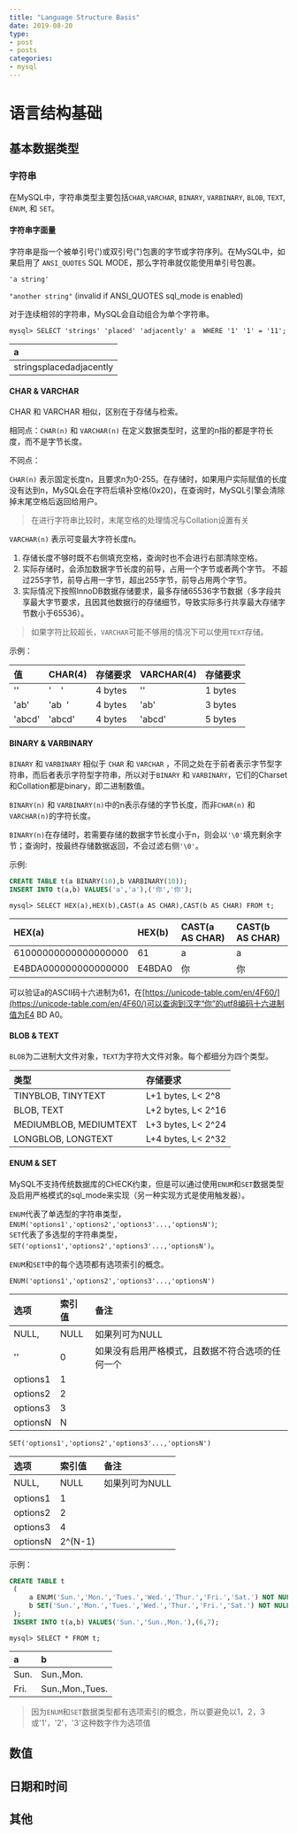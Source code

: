 ```yaml
---
title: "Language Structure Basis"
date: 2019-08-20
type:
- post
- posts
categories:
- mysql
---
```


# 语言结构基础

## 基本数据类型

### 字符串

在MySQL中，字符串类型主要包括`CHAR`,`VARCHAR`, `BINARY`, `VARBINARY`, `BLOB`, `TEXT`, `ENUM`, 和 `SET`。

#### 字符串字面量

字符串是指一个被单引号(')或双引号(")包裹的字节或字符序列。在MySQL中，如果启用了 `ANSI_QUOTES` SQL MODE，那么字符串就仅能使用单引号包裹。

`'a string'`

`"another string"` (invalid if ANSI_QUOTES sql_mode is enabled)

对于连续相邻的字符串，MySQL会自动组合为单个字符串。

`mysql> SELECT 'strings' 'placed' 'adjacently' a  WHERE '1' '1' = '11';`

|a|
|:---|
|stringsplacedadjacently|

#### CHAR & VARCHAR

CHAR 和 VARCHAR 相似，区别在于存储与检索。

相同点：`CHAR(n)` 和 `VARCHAR(n)` 在定义数据类型时，这里的n指的都是字符长度，而不是字节长度。

不同点：

`CHAR(n)` 表示固定长度n，且要求n为0-255。在存储时，如果用户实际赋值的长度没有达到n，MySQL会在字符后填补空格(0x20)，在查询时，MySQL引擎会清除掉末尾空格后返回给用户。

> 在进行字符串比较时，末尾空格的处理情况与Collation设置有关

`VARCHAR(n)` 表示可变最大字符长度n。

1. 存储长度不够时既不右侧填充空格，查询时也不会进行右部清除空格。
2. 实际存储时，会添加数据字节长度的前导，占用一个字节或者两个字节。
   不超过255字节，前导占用一字节，超出255字节，前导占用两个字节。
3. 实际情况下按照InnoDB数据存储要求，最多存储65536字节数据（多字段共享最大字节要求，且因其他数据行的存储细节，导致实际多行共享最大存储字节数小于65536）。

> 如果字符比较超长，`VARCHAR`可能不够用的情况下可以使用`TEXT`存储。

示例：

| 值 | CHAR(4) | 存储要求 | VARCHAR(4)| 存储要求 |
|:---|:---|:---|:---|:---|
|''|'&nbsp;&nbsp;&nbsp;&nbsp;'|4 bytes|''|1 bytes|
|'ab'|'ab&nbsp;&nbsp;'|4 bytes|'ab'|3 bytes|
|'abcd'|'abcd'|4 bytes|'abcd'|5 bytes|

#### BINARY & VARBINARY

`BINARY` 和 `VARBINARY` 相似于 `CHAR` 和 `VARCHAR` ，不同之处在于前者表示字节型字符串，而后者表示字符型字符串，所以对于`BINARY` 和 `VARBINARY`，它们的Charset和Collation都是binary，即二进制数值。

`BINARY(n)` 和 `VARBINARY(n)`中的n表示存储的字节长度，而非`CHAR(n)` 和 `VARCHAR(n)`的字符长度。

`BINARY(n)`在存储时，若需要存储的数据字节长度小于n，则会以`'\0'`填充剩余字节；查询时，按最终存储数据返回，不会过滤右侧`'\0'`。

示例:

```SQL
CREATE TABLE t(a BINARY(10),b VARBINARY(10));
INSERT INTO t(a,b) VALUES('a','a'),('你','你');
```

<!-- `mysql> CREATE TABLE t(a BINARY(10),b VARBINARY(10));`

`mysql> INSERT INTO t(a,b) VALUES('a','a'),('你','你');` -->

`mysql> SELECT HEX(a),HEX(b),CAST(a AS CHAR),CAST(b AS CHAR) FROM t;`

| HEX(a) | HEX(b) | CAST(a AS CHAR) | CAST(b AS CHAR)|
|:---|:---|:---|:---|
|61000000000000000000|61|a|a|
|E4BDA000000000000000|E4BDA0|你|你|

可以验证a的ASCII码十六进制为61，在[https://unicode-table.com/en/4F60/](https://unicode-table.com/en/4F60/)可以查询到汉字“你”的utf8编码十六进制值为E4 BD A0。

#### BLOB & TEXT

`BLOB`为二进制大文件对象，`TEXT`为字符大文件对象。每个都细分为四个类型。

| 类型 | 存储要求 |
|:---|:---|
|TINYBLOB, TINYTEXT|L+1 bytes, L< 2^8|
|BLOB, TEXT|L+2 bytes, L< 2^16|
|MEDIUMBLOB,  MEDIUMTEXT|L+3 bytes, L< 2^24|
|LONGBLOB, LONGTEXT|L+4 bytes, L< 2^32|

#### ENUM & SET

MySQL不支持传统数据库的CHECK约束，但是可以通过使用`ENUM`和`SET`数据类型及启用严格模式的sql_mode来实现（另一种实现方式是使用触发器）。

`ENUM`代表了单选型的字符串类型，`ENUM('options1','options2','options3'...,'optionsN')`;   
`SET`代表了多选型的字符串类型，`SET('options1','options2','options3'...,'optionsN')`。

`ENUM`和`SET`中的每个选项都有选项索引的概念。

`ENUM('options1','options2','options3'...,'optionsN')`

| 选项 | 索引值 | 备注 |
|:---|:---|:---|
|NULL,|NULL|如果列可为NULL|
|''|0|如果没有启用严格模式，且数据不符合选项的任何一个|
|options1|1|
|options2|2|
|options3|3|
|optionsN|N|

`SET('options1','options2','options3'...,'optionsN')`

| 选项 | 索引值 | 备注 |
|:---|:---|:---|
|NULL,|NULL|如果列可为NULL|
|options1|1|
|options2|2|
|options3|4|
|optionsN|2^(N-1)|

示例：

```SQL
CREATE TABLE t
 (
	 a ENUM('Sun.','Mon.','Tues.','Wed.','Thur.','Fri.','Sat.') NOT NULL,
	 b SET('Sun.','Mon.','Tues.','Wed.','Thur.','Fri.','Sat.') NOT NULL
 );
 INSERT INTO t(a,b) VALUES('Sun.','Sun.,Mon.'),(6,7);
```

`mysql> SELECT * FROM t;`

| a | b |
|:---|:---|
|Sun.|Sun.,Mon.|
|Fri.|Sun.,Mon.,Tues.|

> 因为`ENUM`和`SET`数据类型都有选项索引的概念，所以要避免以1，2，3或'1'，'2'，'3'这种数字作为选项值

## 数值


## 日期和时间

## 其他
